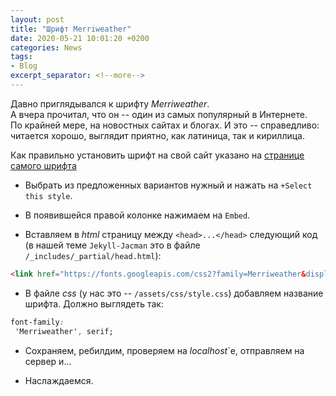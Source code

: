 ```yaml
---
layout: post  
title: "Шрифт Merriweather"  
date: 2020-05-21 10:01:20 +0200
categories: News
tags: 
- Blog
excerpt_separator: <!--more-->
---
```


Давно приглядывался к шрифту *Merriweather*.  
А вчера прочитал, что он -- один из самых популярный в Интернете.  
По крайней мере, на новостных сайтах и блогах. И это -- справедливо: читается хорошо, выглядит приятно, как латиница, так и кириллица.  
<!--more-->
Как правильно установить шрифт на свой сайт указано на [странице самого шрифта](https://fonts.google.com/specimen/Merriweather?_escaped_fragment_&query=Merriweather)  

* Выбрать из предложенных вариантов нужный и нажать на `+Select this style`.

* В появившейся правой колонке нажимаем на `Embed`.
* Вставляем в *html* страницу между `<head>...</head>` следующий код (в нашей теме `Jekyll-Jacman` это в файле `/_includes/_partial/head.html`):

```html  
<link href="https://fonts.googleapis.com/css2?family=Merriweather&display=swap" rel="stylesheet">
  ```  

* В файле *css* (у нас это -- `/assets/css/style.css`) добавляем название шрифта. Должно выглядеть так:  

 ``` css
font-family:
  'Merriweather', serif;
  ```  

* Сохраняем, ребилдим, проверяем на *localhost*`e, отправляем на сервер и...  

* Наслаждаемся.

